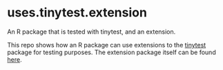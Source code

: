 # uses.tinytest.extension

An R package that is tested with tinytest, and an extension.


This repo shows how an R package can use extensions to the [tinytest](https://github.com/markvanderloo/tinytest) package
for testing purposes. The extension package itself can be found [here](https://github.com/markvanderloo/tinytest.extension).



